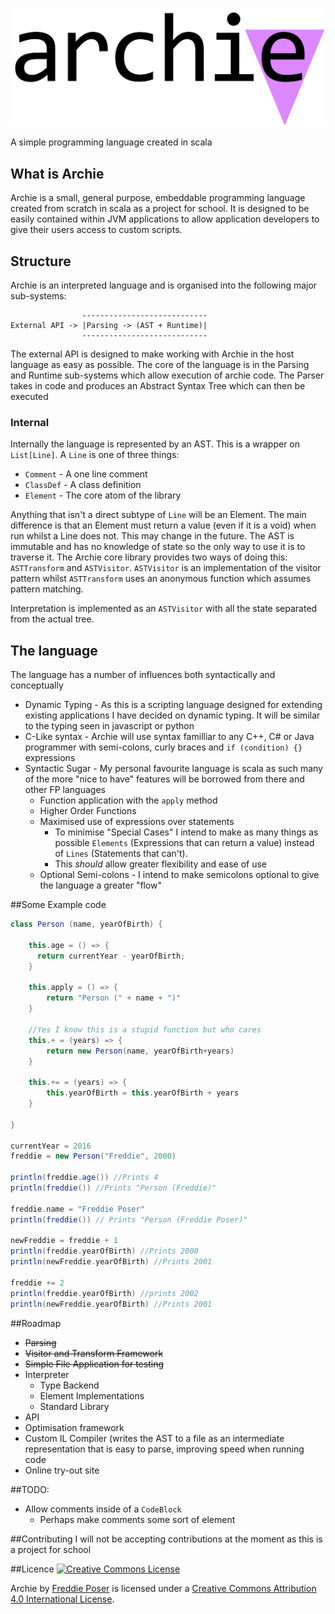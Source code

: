 ![logo](https://raw.githubusercontent.com/vogon101/Archie/master/images/Logo2.jpg "Logo")

A simple programming language created in scala

## What is Archie
Archie is a small, general purpose, embeddable programming language created from scratch in
scala as a project for school. It is designed to be easily contained within JVM applications
to allow application developers to give their users access to custom scripts.

## Structure
Archie is an interpreted language and is organised into the following major sub-systems:
 
                    ----------------------------
    External API -> |Parsing -> (AST + Runtime)|
                    ----------------------------
                    
The external API is designed to make working with Archie in the host language as easy as
possible. The core of the language is in the Parsing and Runtime sub-systems which allow
execution of archie code. The Parser takes in code and produces an Abstract Syntax Tree
which can then be executed

### Internal
Internally the language is represented by an AST. This is a wrapper on `List[Line]`. A `Line` is
one of three things:
* `Comment` - A one line comment
* `ClassDef` - A class definition 
* `Element` - The core atom of the library

Anything that isn't a direct subtype of `Line` will be an Element. The main difference is that an
Element must return a value (even if it is a void) when run whilst a Line does not. This may change
in the future. The AST is immutable and has no knowledge of state so the only way to use it is to
traverse it. The Archie core library provides two ways of doing this: `ASTTransform` and `ASTVisitor`.
`ASTVisitor` is an implementation of the visitor pattern whilst `ASTTransform` uses an anonymous function
 which assumes pattern matching.
 
 Interpretation is implemented as an `ASTVisitor` with all the state separated from the actual tree.

## The language
The language has a number of influences both syntactically and conceptually

* Dynamic Typing - As this is a scripting language designed for extending existing
    applications I have decided on dynamic typing. It will be similar to the typing
    seen in javascript or python  
* C-Like syntax - Archie will use syntax familliar to any C++, C# or Java programmer 
    with semi-colons, curly braces and `if (condition) {}` expressions
* Syntactic Sugar - My personal favourite language is scala as such many of the more "nice
    to have" features will be borrowed from there and other FP languages
    * Function application with the `apply` method
    * Higher Order Functions
    * Maximised use of expressions over statements
        * To minimise "Special Cases" I intend to make as many things as possible `Elements`
            (Expressions that can return a value) instead of `Lines` (Statements that can't).
        * This *should* allow greater flexibility and ease of use
    * Optional Semi-colons - I intend to make semicolons optional to give the language a greater
        "flow"
        
##Some Example code
```scala
class Person (name, yearOfBirth) {
    
    this.age = () => {
      return currentYear - yearOfBirth;
    }
    
    this.apply = () => {
        return "Person (" + name + ")"
    }
    
    //Yes I know this is a stupid function but who cares
    this.+ = (years) => {
        return new Person(name, yearOfBirth+years)
    }
    
    this.+= = (years) => {
        this.yearOfBirth = this.yearOfBirth + years
    }
    
}

currentYear = 2016
freddie = new Person("Freddie", 2000)

println(freddie.age()) //Prints 4
println(freddie()) //Prints "Person (Freddie)"

freddie.name = "Freddie Poser"
println(freddie()) // Prints "Person (Freddie Poser)"

newFreddie = freddie + 1
println(freddie.yearOfBirth) //Prints 2000
println(newFreddie.yearOfBirth) //Prints 2001

freddie += 2
println(freddie.yearOfBirth) //prints 2002
println(newFreddie.yearOfBirth) //Prints 2001
```

##Roadmap
- ~~Parsing~~
- ~~Visitor and Transform Framework~~
- ~~Simple File Application for testing~~
- Interpreter
    - Type Backend
    - Element Implementations
    - Standard Library
- API
- Optimisation framework
- Custom IL Compiler (writes the AST to a file as an intermediate representation that is easy to parse,
improving speed when running code
- Online try-out site

##TODO:
* Allow comments inside of a `CodeBlock`
    * Perhaps make comments some sort of element

##Contributing
I will not be accepting contributions at the moment as this is a project for school

##Licence 
<a rel="license" href="http://creativecommons.org/licenses/by/4.0/"><img alt="Creative Commons License" style="border-width:0" src="https://i.creativecommons.org/l/by/4.0/88x31.png" /></a>

<span xmlns:dct="http://purl.org/dc/terms/" property="dct:title">Archie</span> by <a xmlns:cc="http://creativecommons.org/ns#" href="https://vogonjeltz.com" property="cc:attributionName" rel="cc:attributionURL">Freddie Poser</a> is licensed under a <a rel="license" href="http://creativecommons.org/licenses/by/4.0/">Creative Commons Attribution 4.0 International License</a>.